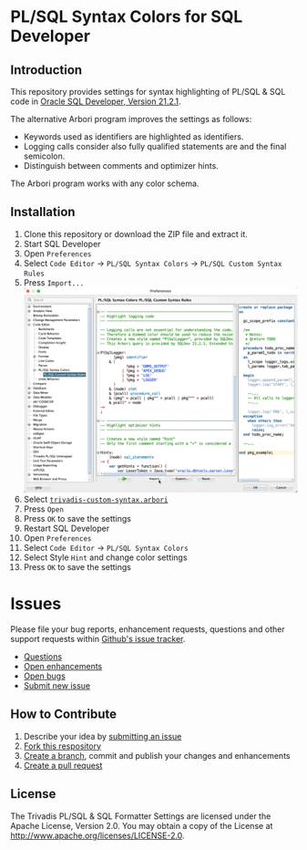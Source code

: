 # PL/SQL Syntax Colors for SQL Developer

## Introduction

This repository provides settings for syntax highlighting of PL/SQL & SQL code in [Oracle SQL Developer, Version 21.2.1](https://www.oracle.com/tools/downloads/sqldev-downloads.html).

The alternative Arbori program improves the settings as follows:

- Keywords used as identifiers are highlighted as identifiers.
- Logging calls consider also fully qualified statements are and the final semicolon.
- Distinguish between comments and optimizer hints.

The Arbori program works with any color schema.

## Installation

1. Clone this repository or download the ZIP file and extract it. 
2. Start SQL Developer
3. Open `Preferences`
4. Select `Code Editor` -> `PL/SQL Syntax Colors` -> `PL/SQL Custom Syntax Rules`
5. Press `Import...`
   ![PL/SQL Custom Syntax Rules](images/plsql-custom-syntax-rules.png)
6. Select [`trivadis-custom-syntax.arbori`](settings/trivadis-custom-syntax.arbori)
7. Press `Open`
8. Press `OK` to save the settings
9. Restart SQL Developer
10. Open `Preferences`
11. Select `Code Editor` -> `PL/SQL Syntax Colors`
12. Select Style `Hint` and change color settings
13. Press `OK` to save the settings


# Issues
Please file your bug reports, enhancement requests, questions and other support requests within [Github's issue tracker](https://help.github.com/articles/about-issues/).

* [Questions](https://github.com/Trivadis/plsql-syntax-colors/issues?q=is%3Aissue+label%3Aquestion)
* [Open enhancements](https://github.com/Trivadis/plsql-syntax-colors/issues?q=is%3Aopen+is%3Aissue+label%3Aenhancement)
* [Open bugs](https://github.com/Trivadis/plsql-syntax-colors/issues?q=is%3Aopen+is%3Aissue+label%3Abug)
* [Submit new issue](https://github.com/Trivadis/plsql-syntax-colors/issues/new)

## How to Contribute

1. Describe your idea by [submitting an issue](https://github.com/Trivadis/plsql-syntax-colors/issues/new)
2. [Fork this respository](https://github.com/Trivadis/plsql-syntax-colors/fork)
3. [Create a branch](https://help.github.com/articles/creating-and-deleting-branches-within-your-repository/), commit and publish your changes and enhancements
4. [Create a pull request](https://help.github.com/articles/creating-a-pull-request/)

## License

The Trivadis PL/SQL & SQL Formatter Settings are licensed under the Apache License, Version 2.0. You may obtain a copy of the License at <http://www.apache.org/licenses/LICENSE-2.0>.
